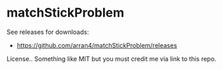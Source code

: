 # matchStickProblem

See releases for downloads:
* https://github.com/arran4/matchStickProblem/releases

License.. Something like MIT but you must credit me via link to this repo.
